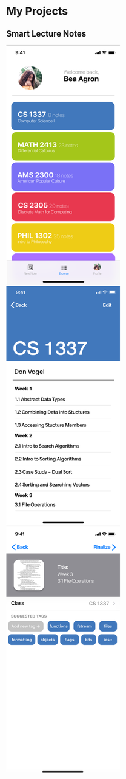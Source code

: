 # My Projects
## Smart Lecture Notes

<img src="https://github.com/beaagron/beaagron.github.io/raw/master/classListHorizontal.png" width="300" height="630"> <img src="https://github.com/beaagron/beaagron.github.io/raw/master/inClass.png" width="300" height="630">
<img src="https://github.com/beaagron/beaagron.github.io/raw/master/confirmationTags.png" width="300" height="650">

